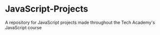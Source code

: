 # JavaScript-Projects
A repository for JavaScript projects made throughout the Tech Academy's JavaScript course
